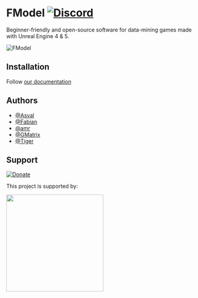 # FModel [![Discord](https://discordapp.com/api/guilds/637265123144237061/widget.png?style=shield)](https://discord.gg/fdkNYYQ)

Beginner-friendly and open-source software for data-mining games made with Unreal Engine 4 & 5.

<img src="https://user-images.githubusercontent.com/26126862/119065662-52534800-b9de-11eb-85fd-a47797daa062.png" align="center" alt="FModel">

## Installation

Follow [our documentation](https://fmodel.app/docs#installation)

## Authors

- [@Asval](https://github.com/iAmAsval)
- [@Fabian](https://github.com/FabianFG)
- [@amr](https://github.com/Amrsatrio)
- [@GMatrix](https://github.com/GMatrixGames)
- [@Tiger](https://github.com/XTigerHyperX)

## Support

[![Donate](https://img.shields.io/badge/Paypal-Donate-00457C.svg?logo=paypal)](https://www.paypal.com/cgi-bin/webscr?cmd=_s-xclick&hosted_button_id=EP9SSWG8MW4UC&source=url)

<p>This project is supported by:</p>
<p>
  <a href="https://www.jetbrains.com/">
    <img src="https://cdn.fmodel.app/i/svg/jetbrains.svg" width="256px">
  </a>
</p>

